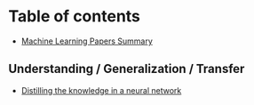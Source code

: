 # Table of contents

* [Machine Learning Papers Summary](README.md)

## Understanding / Generalization / Transfer

* [Distilling the knowledge in a neural network](understanding-generalization-transfer/distilling-the-knowledge-in-a-neural-network.md)

